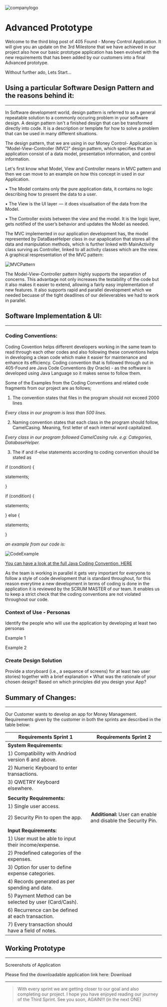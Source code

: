 ![companylogo]({{site.baseurl}}/images/405logo.png)

# Advanced Prototype 

Welcome to the third blog post of 405 Found - Money Control Application. It will give you an update on the 3rd Milestone that we have achieved in our project also how our basic prototype application has been evolved with the new requirements that has been added by our customers into a final Advanced prototype.

Without further ado, Lets Start...

## Using a particular Software Design Pattern and the reasons behind it:  
---------------


In Software development world, design pattern is referred to as a general repeatable solution to a commonly occuring problem in your software design. A design pattern isn't a finished design that can be transformed directly into code. It is a description or template for how to solve a problem that can be used in many different situations.

The design pattern, that we are using in our Money Control- Application is "Model-View-Controller (MVC)" design pattern, which specifies that an application consist of a data model, presentation information, and control information.

Let's first know what Model, View and Controller means in MVC pattern and then we can move to an example on how this concept in used in our Application.

• The Model contains only the pure application data, it contains no logic describing how to present the data to a user.

• The View is the UI layer  —  it does visualisation of the data from the Model.

• The Controller exists between the view and the model. It is the logic layer, gets notified of the user’s behavior and updates the Model as needed.

The MVC implemented in our application development has, the model represented by DataBaseHelper class in our apaplication that stores all the data and manipulation methods, which is further linked with MainActivity class surving as Controller, linked to all activity classes which are the view. A graphical respresentation of the MVC pattern:

![MVCPattern]({{site.baseurl}}/images/designpattern.jpg)

The Model-View-Controller pattern highly supports the separation of concerns. This advantage not only increases the testability of the code but it also makes it easier to extend, allowing a fairly easy implementation of new features. It also supports rapid and parallel development which we needed becuase of the tight deadlines of our delieverables we had to work in parallel.

## Software Implementation & UI:
-----------


### Coding Conventions:

Coding Covention helps different developers working in the same team to read through each other codes and also following these conventions helps in developing a clean code which make it easier for maintenance and enhance its efficiency. Coding convention that is followed through out in 405-Found are Java Code Conventions (by Oracle) - as the software is developed using Java Language so it makes sense to follow them. 


Some of the Examples from the Coding Conventions and related code fragments from our project are as follows;

1) The convention states that files in the program should not exceed 2000 lines 

*Every class in our program is less than 500 lines.*

2) Naming convention states that each class in the program should follow, CamelCasing. Meaning, first letter of each internal word capitalized.

*Every class in our program followed CamelCasing rule. e.g: Categories, DatabaseHelper.*

3) The if and if-else statements according to coding convention should be stated as 


if  (condition) { 
   
   statements;  
   
   }
       
       
if  (condition) { 
   
   statements; 
  
  } else {
  
  statements;
  
  }
    
 
 *an example from our code is:*
 
 ![CodeExample]({{site.baseurl}}/images/CodeExample.JPG)


<span style="color:blue">[You can have a look at the full Java Coding Convention, HERE](https://www.oracle.com/technetwork/java/codeconventions-150003.pdf)</span>


As the team is working in parallel it gets very important for everyone to follow a style of code development that is standard throughout, for this reason everytime a new development in terms of coding is done in the application it is reviewed by the SCRUM MASTER of our team. It enables us to keep a strict check that the coding conventions are not violated throughout our code. 


### Context of Use - Personas
Identify the people who will use the application by developing at least two personas 

Example 1

Example 2


### Create Design Solution
Provide a storyboard (i.e., a sequence of screens) for at least two user stories) together with a brief explanation
• What was the rationale of your chosen design? Based on which principles did you design your App?


## Summary of Changes:
----------

Our Customer wants to develop an app for Money Management. Requirements given by the customer in both the sprints are described in the table below:


 
| Requirements Sprint 1                                  | Requirements Sprint 2		                                          |
| -------------------------------                        |:------------------------------:	                                 | 
| **System Requirements:**                               |			                                                            |
| 1) Compatibility with Andriod version 6 and above.     |       		                                                         |
| 2) Numeric Keyboard to enter transactions.             |      			                                                      |  
| 3) QWETRY Keyboard elsewhere.                          |      			                                                      |  
|                                                        | 	                                                                  |
| **Security Requirements:**                             |               		                                                |
| 1) Single user access.                                 |              			                                             |  
| 2) Security Pin to open the app.                       | **Additional:** User can enable and disable the Security Pin.      |  
|                                                        | 	                                                                  |
| **Input Requirements:**                                |			                                                            |
| 1) User must be able to input their income/expense.    |       		                                                         |
| 2) Predefined categories of the expenses.              |      			                                                      |  
| 3) Option for user to define expense categories.       |      			                                                      |  
| 4) Records generated as per spending and date.         |                                                                    |
| 5) Payment Method can be selected by user (Card/Cash). |                                                                    |
| 6) Recurrence can be defined at each transaction.      |                                                                    |
| 7) Every transaction should have a field of notes.     |                                                                    |


## Working Prototype
-----

Screenshots of Application


Please find the downloadable application link here: Download

---------

> With every sprint we are getting closer to our goal and also completing our project. I hope you have enjoyed reading our journey of the Third Sprint. See you soon, AGAIN!!! (in the next ONE)
